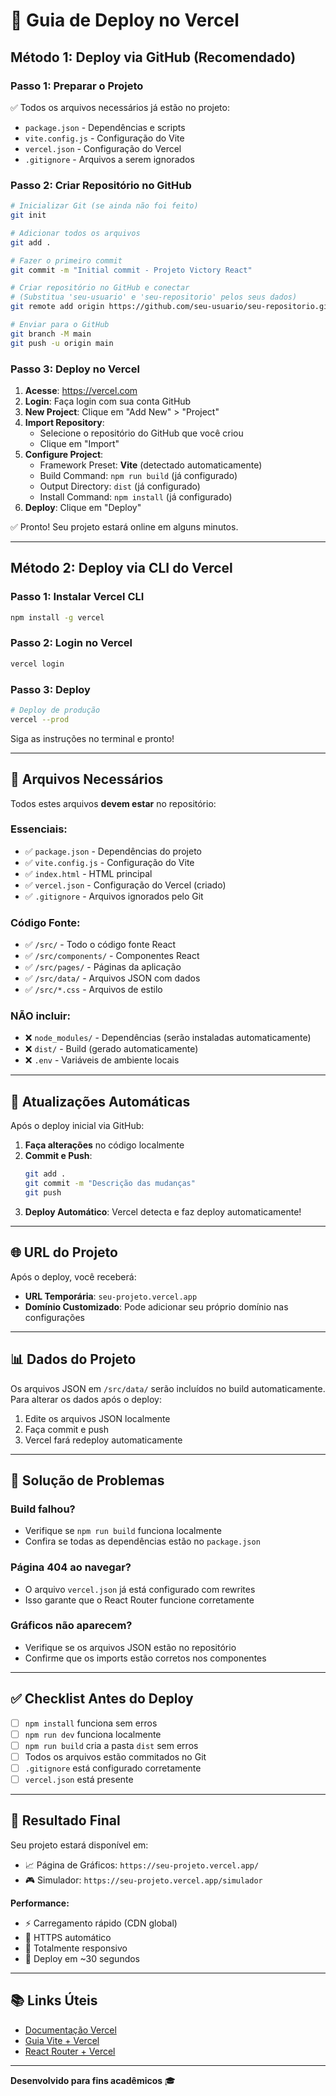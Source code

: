 # 🚀 Guia de Deploy no Vercel

## Método 1: Deploy via GitHub (Recomendado)

### Passo 1: Preparar o Projeto

✅ Todos os arquivos necessários já estão no projeto:
- `package.json` - Dependências e scripts
- `vite.config.js` - Configuração do Vite
- `vercel.json` - Configuração do Vercel
- `.gitignore` - Arquivos a serem ignorados

### Passo 2: Criar Repositório no GitHub

```bash
# Inicializar Git (se ainda não foi feito)
git init

# Adicionar todos os arquivos
git add .

# Fazer o primeiro commit
git commit -m "Initial commit - Projeto Victory React"

# Criar repositório no GitHub e conectar
# (Substitua 'seu-usuario' e 'seu-repositorio' pelos seus dados)
git remote add origin https://github.com/seu-usuario/seu-repositorio.git

# Enviar para o GitHub
git branch -M main
git push -u origin main
```

### Passo 3: Deploy no Vercel

1. **Acesse**: https://vercel.com
2. **Login**: Faça login com sua conta GitHub
3. **New Project**: Clique em "Add New" > "Project"
4. **Import Repository**: 
   - Selecione o repositório do GitHub que você criou
   - Clique em "Import"
5. **Configure Project**:
   - Framework Preset: **Vite** (detectado automaticamente)
   - Build Command: `npm run build` (já configurado)
   - Output Directory: `dist` (já configurado)
   - Install Command: `npm install` (já configurado)
6. **Deploy**: Clique em "Deploy"

✅ Pronto! Seu projeto estará online em alguns minutos.

---

## Método 2: Deploy via CLI do Vercel

### Passo 1: Instalar Vercel CLI

```bash
npm install -g vercel
```

### Passo 2: Login no Vercel

```bash
vercel login
```

### Passo 3: Deploy

```bash
# Deploy de produção
vercel --prod
```

Siga as instruções no terminal e pronto!

---

## 📁 Arquivos Necessários

Todos estes arquivos **devem estar** no repositório:

### Essenciais:
- ✅ `package.json` - Dependências do projeto
- ✅ `vite.config.js` - Configuração do Vite
- ✅ `index.html` - HTML principal
- ✅ `vercel.json` - Configuração do Vercel (criado)
- ✅ `.gitignore` - Arquivos ignorados pelo Git

### Código Fonte:
- ✅ `/src/` - Todo o código fonte React
- ✅ `/src/components/` - Componentes React
- ✅ `/src/pages/` - Páginas da aplicação
- ✅ `/src/data/` - Arquivos JSON com dados
- ✅ `/src/*.css` - Arquivos de estilo

### NÃO incluir:
- ❌ `node_modules/` - Dependências (serão instaladas automaticamente)
- ❌ `dist/` - Build (gerado automaticamente)
- ❌ `.env` - Variáveis de ambiente locais

---

## 🔄 Atualizações Automáticas

Após o deploy inicial via GitHub:

1. **Faça alterações** no código localmente
2. **Commit e Push**:
   ```bash
   git add .
   git commit -m "Descrição das mudanças"
   git push
   ```
3. **Deploy Automático**: Vercel detecta e faz deploy automaticamente!

---

## 🌐 URL do Projeto

Após o deploy, você receberá:
- **URL Temporária**: `seu-projeto.vercel.app`
- **Domínio Customizado**: Pode adicionar seu próprio domínio nas configurações

---

## 📊 Dados do Projeto

Os arquivos JSON em `/src/data/` serão incluídos no build automaticamente.
Para alterar os dados após o deploy:
1. Edite os arquivos JSON localmente
2. Faça commit e push
3. Vercel fará redeploy automaticamente

---

## 🐛 Solução de Problemas

### Build falhou?
- Verifique se `npm run build` funciona localmente
- Confira se todas as dependências estão no `package.json`

### Página 404 ao navegar?
- O arquivo `vercel.json` já está configurado com rewrites
- Isso garante que o React Router funcione corretamente

### Gráficos não aparecem?
- Verifique se os arquivos JSON estão no repositório
- Confirme que os imports estão corretos nos componentes

---

## ✅ Checklist Antes do Deploy

- [ ] `npm install` funciona sem erros
- [ ] `npm run dev` funciona localmente
- [ ] `npm run build` cria a pasta `dist` sem erros
- [ ] Todos os arquivos estão commitados no Git
- [ ] `.gitignore` está configurado corretamente
- [ ] `vercel.json` está presente

---

## 🎉 Resultado Final

Seu projeto estará disponível em:
- 📈 Página de Gráficos: `https://seu-projeto.vercel.app/`
- 🎮 Simulador: `https://seu-projeto.vercel.app/simulador`

**Performance:**
- ⚡ Carregamento rápido (CDN global)
- 🔄 HTTPS automático
- 📱 Totalmente responsivo
- 🚀 Deploy em ~30 segundos

---

## 📚 Links Úteis

- [Documentação Vercel](https://vercel.com/docs)
- [Guia Vite + Vercel](https://vercel.com/guides/deploying-vite-with-vercel)
- [React Router + Vercel](https://vercel.com/guides/using-react-router-with-vercel)

---

**Desenvolvido para fins acadêmicos** 🎓

